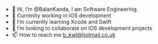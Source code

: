 - 👋 Hi, I’m @BalanKanda, I am Software Engineering.
- 👀 Currenlty working in IOS development
- 🌱 I’m currently learning Xcode and Swift
- 💞️ I’m looking to collaborate on IOS development projects
- 📫 How to reach me b_kwl@hotmail.co.uk

<!---
BalanKanda/BalanKanda is a ✨ special ✨ repository because its `README.md` (this file) appears on your GitHub profile.
You can click the Preview link to take a look at your changes.
--->
